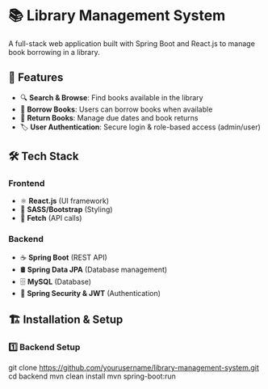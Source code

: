 # 📚 Library Management System
A full-stack web application built with Spring Boot and React.js to manage book borrowing in a library.

## 🚀 Features
- 🔍 **Search & Browse**: Find books available in the library
- 📖 **Borrow Books**: Users can borrow books when available
- 🔄 **Return Books**: Manage due dates and book returns
- 🏷️ **User Authentication**: Secure login & role-based access (admin/user)

## 🛠️ Tech Stack

### Frontend
- ⚛️ **React.js** (UI framework)
- 🎨 **SASS/Bootstrap** (Styling)
- 🔗 **Fetch** (API calls)

### Backend
- ☕ **Spring Boot** (REST API)
- 🛢️ **Spring Data JPA** (Database management)
- 🗄️ **MySQL** (Database)
- 🔑 **Spring Security & JWT** (Authentication)

## 🏗️ Installation & Setup

### 1️⃣ Backend Setup
git clone https://github.com/yourusername/library-management-system.git
cd backend
mvn clean install
mvn spring-boot:run
